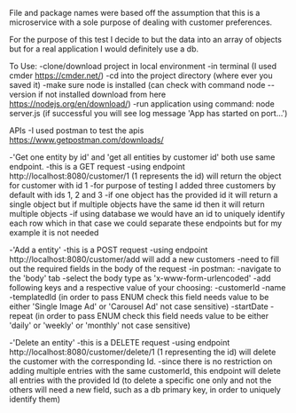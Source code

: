 File and package names were based off the assumption that this is a microservice with a sole purpose of dealing with customer preferences.

For the purpose of this test I decide to but the data into an array of objects but for a real application I would definitely use a db.

To Use:
-clone/download project in local environment
-in terminal (I used cmder https://cmder.net/)
  -cd into the project directory (where ever you saved it)
  -make sure node is installed (can check with command node --version if not installed download from here https://nodejs.org/en/download/)
  -run application using command: node server.js (if successful you will see log message 'App has started on port...')

APIs
-I used postman to test the apis https://www.getpostman.com/downloads/

-'Get one entity by id' and 'get all entities by customer id' both use same endpoint.
  -this is a GET request
  -using endpoint http://localhost:8080/customer/1 (1 represents the id) will return the object for customer with id 1
  -for purpose of testing I added three customers by default with ids 1, 2 and 3
  -if one object has the provided id it will return a single object but if multiple objects have the same id then it will return multiple objects
  -if using database we would have an id to uniquely identify each row which in that case we could separate these endpoints but for my example it is not needed

-'Add a entity'
  -this is a POST request
  -using endpoint http://localhost:8080/customer/add will add a new customers
  -need to fill out the required fields in the body of the request
  -in postman:
    -navigate to the 'body' tab
    -select the body type as 'x-www-form-urlencoded'
    -add following keys and a respective value of your choosing:
      -customerId
      -name
      -templatedId (in order to pass ENUM check this field needs value to be either 'Single Image Ad' or 'Carousel Ad' not case sensitive)
      -startDate
      -repeat (in order to pass ENUM check this field needs value to be either 'daily' or 'weekly' or 'monthly' not case sensitive)

  -'Delete an entity'
    -this is a DELETE request
    -using endpoint http://localhost:8080/customer/delete/1 (1 representing the id) will delete the customer with the corresponding Id.
    -since there is no restriction on adding multiple entries with the same customerId, this endpoint will delete all entries with the provided Id
    (to delete a specific one only and not the others will need a new field, such as a db primary key, in order to uniquely identify them)
